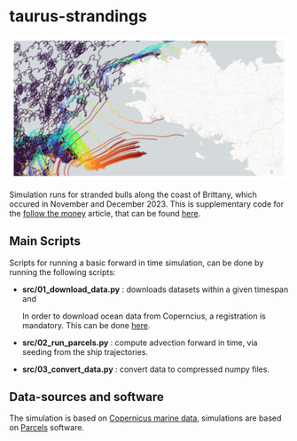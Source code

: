 # taurus-strandings
![map of spatial temporal trajectories](docs/img/taurus_header.png?raw=true)

Simulation runs for stranded bulls along the coast of Brittany, which occured in November and December 2023.
This is supplementary code for the [follow the money](https://www.ftm.nl) article, that can be found [here](https://www.ftm.nl/artikelen/aangespoelde-koe-in-bretagne). 

## Main Scripts
Scripts for running a basic forward in time simulation, can be done by running the following scripts:

- **src/01_download_data.py** : downloads datasets within a given timespan and 

    In order to download ocean data from Coperncius, a registration is mandatory. This can be done [here](https://data.marine.copernicus.eu/register).

- **src/02_run_parcels.py** : compute advection forward in time, via seeding from the ship trajectories.

- **src/03_convert_data.py** : convert data to compressed numpy files.

## Data-sources and software

The simulation is based on [Copernicus marine data](https://marine.copernicus.eu), simulations are based on [Parcels](https://oceanparcels.org) software.
